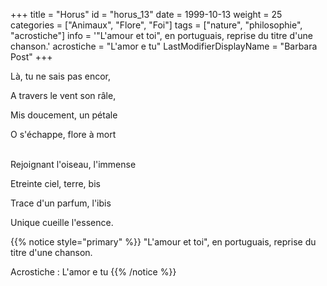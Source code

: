 +++
title = "Horus"
id = "horus_13"
date = 1999-10-13
weight = 25
categories = ["Animaux", "Flore", "Foi"]
tags = ["nature", "philosophie", "acrostiche"]
info = '"L'amour et toi", en portuguais, reprise du titre d'une chanson.'
acrostiche = "L'amor e tu"
LastModifierDisplayName = "Barbara Post"
+++

Là, tu ne sais pas encor,

A travers le vent son râle,

Mis doucement, un pétale

O s'échappe, flore à mort

 \
Rejoignant l'oiseau, l'immense

Etreinte ciel, terre, bis

Trace d'un parfum, l'ibis

Unique cueille l'essence.

{{% notice style="primary" %}}
\"L'amour et toi\", en portuguais, reprise du titre d'une chanson.

Acrostiche : L'amor e tu
{{% /notice %}}
